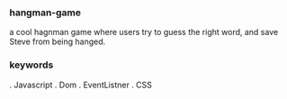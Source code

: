 ### hangman-game
a cool hagnman game where users try to guess the right word, and save Steve from being hanged.
### keywords
. Javascript . Dom . EventListner . CSS
